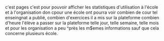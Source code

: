 c'est pages c'est pour pouvoir afficher les statistiques d'utilisation à l'école et à l'organisation don cpour une école ont pourra voir combien de cour tel enseingnat a publié, combien d'exercices il a mis sur la plateforme 
combien d'heure l'élève a passer sur la plateforme telle jour, telle semaine, telle mois
et pour les organisation a peu ^près les m$emes informations sauf que cela concerne plusieurs école.
